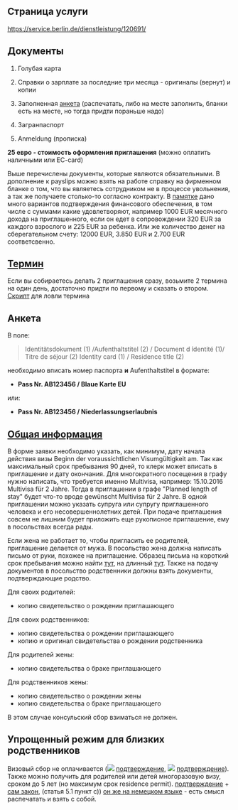 ## Страница услуги
https://service.berlin.de/dienstleistung/120691/

## Документы
 
1. Голубая карта

2. Справки о зарплате за последние три месяца - оригиналы (вернут) и копии

3. Заполненная [анкета](https://www.berlin.de/labo/_assets/buergerdienste/angaben_zur_verpflichtungserklaerung.pdf) (распечатать, либо на месте заполнить, бланки есть на месте, но тогда придти пораньше надо)

4. Загранпаспорт

5. Anmeldung (прописка)

**25 евро - стоимость оформления приглашения** (можно оплатить наличными или EC-card)

Выше перечислены документы, которые являются обязательными. В дополнение к payslips можно взять на работе справку на фирменном бланке о том, что вы являетесь сотрудником не в процессе увольнения, а так же получаете столько-то согласно контракту.
В [памятке](https://www.berlin.de/labo/willkommen-in-berlin/dienstleistungen/service.246503.php/dienstleistung/120691/pdf/) дано много вариантов подтверждения финансового обеспечения, в том числе с суммами какие удовлетворяют, например 1000 EUR месячного дохода на приглашенного, если он едет в сопровождении 320 EUR за каждого взрослого и 225 EUR за ребенка. Или же количество денег на сберегательном счету: 12000 EUR, 3.850 EUR и 2.700 EUR соответсвенно.


## [Термин](https://service.berlin.de/terminvereinbarung/termin/tag.php?termin=1&dienstleister=121918&anliegen[]=120691&herkunft=1) 

Если вы собираетесь делать 2 приглашения сразу, возьмите 2 термина на один день, достаточно придти по первому и сказать о втором.
[Скрипт](https://gist.github.com/globalundo/b0e8f88f110cc54fdb71) для ловли термина

## Анкета

В поле:

> Identitätsdokument (1) /Aufenthaltstitel (2) / Document d ́identité (1)/ Titre de séjour (2) Identity card (1) / Residence title (2)

необходимо вписать номер паспорта **и** Aufenthaltstitel в формате:

- **Pass Nr. AB123456 / Blaue Karte EU**

или:

- **Pass Nr. AB123456 / Niederlassungserlaubnis**

## [Общая информация](https://service.berlin.de/dienstleistung/120691/)
В форме заявки необходимо указать, как минимум, дату начала действия визы Beginn der voraussichtlichen Visumgültigkeit am.
Так как максимальный срок пребывания 90 дней, то клерк может вписать в приглашение и дату окончания. Для многократного посещения в графу нужно написать, что требуется именно Multivisa, например: 15.10.2016 Multivisa für 2 Jahre. Тогда в приглашении в графе "Planned length of stay" будет что-то вроде gewünscht Multivisa für 2 Jahre. 
В одной приглашении можно указать супруга или супругу приглашенного человека и его несовершеннолетних детей.
При подаче приглашения совсем не лишним будет приложить еще рукописное приглашение, ему в посольствах всегда рады.

Если жена не работает то, чтобы пригласить ее родителей, приглашение делается от мужа. В посольство жена должна написать письмо от руки, похожее на приглашение. Образец письма на короткий срок пребывания можно найти [тут](https://github.com/ewgRa/de_faq/blob/master/files/Einladung%20(short%20term).docx?raw=true), на длинный [тут](https://github.com/ewgRa/de_faq/blob/master/files/Einladung%20(long%20term).docx?raw=true).
Также на подачу документов в посольство родственники должны взять документы, подтверждающие родство.

Для своих родителей:
- копию свидетельство о рождении приглашающего

Для своих родственников:
- копию свидетельства о рождении приглашающего
- копию и оригинал свидетельства о рождении родственника

Для родителей жены:
- копию свидетельства о браке приглашающего

Для родственников жены:
- копию свидетельство о рождении жены
- копию свидетельства о браке приглашающего

В этом случае консульский сбор взиматься не должен.

## Упрощенный режим для близких родственников
Визовый сбор не оплачивается (![](https://raw.githubusercontent.com/ewgRa/de_faq/master/files/ua.gif) [подтверждение](http://www.kiew.diplo.de/Vertretung/kiew/uk/05/Visa/Antragstellungen/Gebuehr.html),  ![](https://raw.githubusercontent.com/ewgRa/de_faq/master/files/ru.gif) [подтверждение](http://www.germania.diplo.de/contentblob/4227270/Daten/4271962/besuchsreisen_nahe_verwandte.pdf)).  Также можно получить для родителей или детей многоразовую визу, сроком до 5 лет (но максимум срок residence permit). [подтверждение](http://www.kiew.diplo.de/Vertretung/kiew/uk/05/Visa/FAQ-neu/FAQ__Visumserleichterungsabkommen.html#topic20) + [сам закон](http://zakon4.rada.gov.ua/laws/show/994_850), (статья 5.1 пункт с)) [он же на немецком языке](http://eur-lex.europa.eu/legal-content/DE/TXT/?uri=uriserv:OJ.L_.2007.332.01.0066.01.DEU) - есть смысл распечатать и взять с собой.
